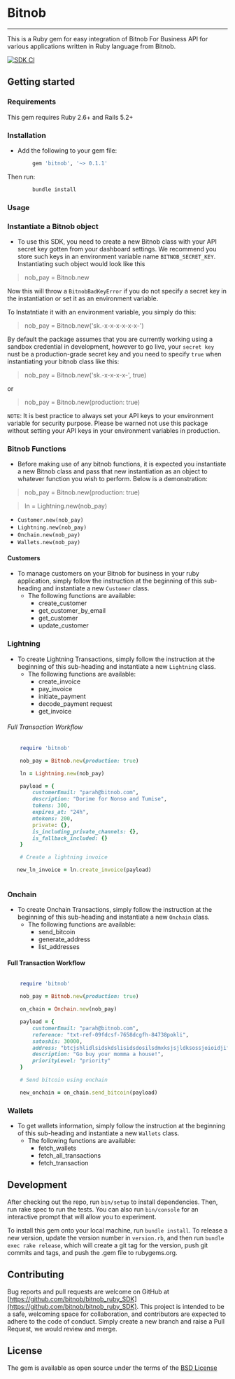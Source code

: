 # Bitnob
---
This is a Ruby gem for easy integration of Bitnob For Business API for various applications written in Ruby language from Bitnob.

[![SDK CI](https://github.com/bitnob/bitnob_ruby_SDK/actions/workflows/main.yml/badge.svg)](https://github.com/bitnob/bitnob_ruby_SDK/actions/workflows/main.yml)

## Getting started

### Requirements
This gem requires Ruby 2.6+ and Rails 5.2+

### Installation 
- Add the following to your gem file:
```ruby
        gem 'bitnob', '~> 0.1.1'
```
Then run:

```ruby
        bundle install
```

### Usage 

### Instantiate a Bitnob object 
- To use this SDK, you need to create a new Bitnob class with your API secret key gotten from your dashboard settings. We recommend you store such keys in an environment variable name `BITNOB_SECRET_KEY`. Instantiating such object would look like this 

> nob_pay = Bitnob.new  

Now this will throw a `BitnobBadKeyError` if you do not specify a secret key in the instantiation or set it as an environment variable.

To Instatntiate it with an environment variable, you simply do this:

> nob_pay = Bitnob.new('sk.-x-x-x-x-x-x-')

By default the package assumes that you are currently working using a sandbox credential in development, however to go live, your `secret key` nust be a production-grade secret key and you need to specify `true` when instantiating your bitnob class like this:

> nob_pay = Bitnob.new('sk.-x-x-x-x-', true)

or 

> nob_pay = Bitnob.new(production: true)

`NOTE`: It is best practice to always set your API keys to your environment variable for security purpose. Please be warned not use this package without setting your API keys in your environment variables in production.

### Bitnob Functions
- Before making use of any bitnob functions, it is expected you instantiate a new Bitnob class and pass that new instantiation as an object to whatever function you wish to perform. Below is a demonstration:

> nob_pay = Bitnob.new(production: true)

> ln = Lightning.new(nob_pay)

- `Customer.new(nob_pay)`
- `Lightning.new(nob_pay)`
- `Onchain.new(nob_pay)`
- `Wallets.new(nob_pay)`


#### Customers

- To manage customers on your Bitnob for business in your ruby application, simply follow the instruction at the beginning of this sub-heading and instantiate a new `Customer` class.
    - The following functions are available:
        - create_customer
        - get_customer_by_email 
        - get_customer 
        - update_customer

### Lightning
- To create Lightning Transactions, simply follow the instruction at the beginning of this sub-heading and instantiate a new `Lightning` class.
    - The following functions are available:
        - create_invoice
        - pay_invoice 
        - initiate_payment
        - decode_payment request 
        - get_invoice


###### Full Transaction Workflow 
```ruby
    require 'bitnob'

    nob_pay = Bitnob.new(production: true)

    ln = Lightning.new(nob_pay)

    payload = {
        customerEmail: "parah@bitnob.com",
        description: "Dorime for Nonso and Tumise",
        tokens: 300,
        expires_at: "24h",
        mtokens: 200,
        private: {},
        is_including_private_channels: {},
        is_fallback_included: {}
    }

    # Create a lightning invoice 

   new_ln_invoice = ln.create_invoice(payload)
    
```
### Onchain 
- To create Onchain Transactions, simply follow the instruction at the beginning of this sub-heading and instantiate a new `Onchain` class.
    - The following functions are available:
        - send_bitcoin
        - generate_address
        - list_addresses


#### Full Transaction Workflow

```ruby

    require 'bitnob'

    nob_pay = Bitnob.new(production: true)

    on_chain = Onchain.new(nob_pay)

    payload = {
        customerEmail: "parah@bitnob.com",
        reference: "txt-ref-09fdcsf-7658dcgfh-84738pokli",
        satoshis: 30000,
        address: "btcjshlidlsidskdslisidsdosilsdmxksjsjldksossjoioidjifkji.zjijsi",
        description: "Go buy your momma a house!",
        priorityLevel: "priority"
    }

    # Send bitcoin using onchain 

    new_onchain = on_chain.send_bitcoin(payload)

```

### Wallets 
- To get wallets information, simply follow the instruction at the beginning of this sub-heading and instantiate a new `Wallets` class.
    - The following functions are available:
        - fetch_wallets
        - fetch_all_transactions
        - fetch_transaction



## Development 

After checking out the repo, run `bin/setup` to install dependencies. Then, run rake spec to run the tests. You can also run `bin/console` for an interactive prompt that will allow you to experiment.

To install this gem onto your local machine, run `bundle install`. To release a new version, update the version number in `version.rb`, and then run `bundle exec rake release`, which will create a git tag for the version, push git commits and tags, and push the .gem file to rubygems.org.


## Contributing 

Bug reports and pull requests are welcome on GitHub at [https://github.com/bitnob/bitnob_ruby_SDK](https://github.com/bitnob/bitnob_ruby_SDK). This project is intended to be a safe, welcoming space for collaboration, and contributors are expected to adhere to the code of conduct. Simply create a new branch and raise a Pull Request, we would review and merge. 

## License

The gem is available as open source under the terms of the [BSD License](https://opensource.org/licenses/BSD-3-Clause)

